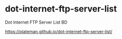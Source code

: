 # dot-internet-ftp-server-list
Dot Internet FTP Server List BD

https://plateman.github.io/dot-internet-ftp-server-list/
